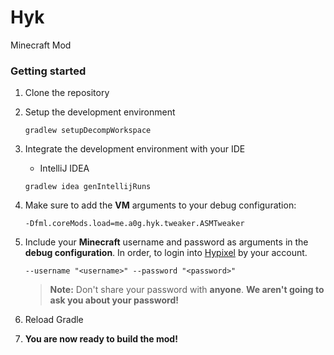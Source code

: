 # Hyk
Minecraft Mod

### Getting started

1. Clone the repository
2. Setup the development environment
    ```shell script
    gradlew setupDecompWorkspace
    ```
3. Integrate the development environment with your IDE
    - IntelliJ IDEA
    ```shell script
    gradlew idea genIntellijRuns
    ```
   
4. Make sure to add the **VM** arguments to your debug configuration:
    ```text
    -Dfml.coreMods.load=me.a0g.hyk.tweaker.ASMTweaker
    ```
5. Include your **Minecraft** username and password as arguments in the **debug configuration**.
   In order, to login into [Hypixel](https://hypixel.net) by your account.
    ```text
    --username "<username>" --password "<password>"
    ```
   > **Note:** Don't share your password with **anyone**.
   > **We aren't going to ask you about your password!**
6.  Reload Gradle
7.  **You are now ready to build the mod!**
